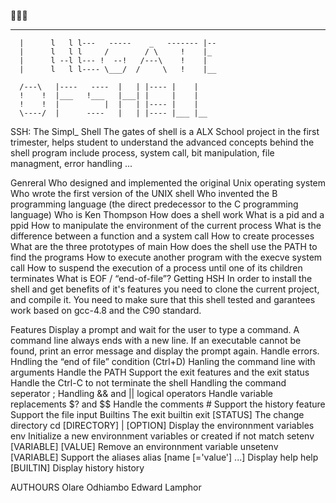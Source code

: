 🏇🏇🏇
____________
      |      l   l l---   -----    _   ------- |--
      |      l   l l     /        / \     !    |_
      |      l --l l--- !  --!   /---\    !    |
      |      l   l l---- \___/  /     \   !    |__

      /---\   |----   ----  |   | |---- |    |
      !    !  |___   !___   |___| |     |    |
      !    !  |          |  |   | |---- |    |
      \----/  |      ----   |   | |---- |___ |__



SSH: The Simpl_ Shell
The gates of shell is a ALX School project in the first trimester, helps student to understand the advanced concepts behind the shell program include process, system call, bit manipulation, file managment, error handling ...

Genreral
Who designed and implemented the original Unix operating system
Who wrote the first version of the UNIX shell
Who invented the B programming language (the direct predecessor to the C programming language)
Who is Ken Thompson
How does a shell work
What is a pid and a ppid
How to manipulate the environment of the current process
What is the difference between a function and a system call
How to create processes
What are the three prototypes of main
How does the shell use the PATH to find the programs
How to execute another program with the execve system call
How to suspend the execution of a process until one of its children terminates
What is EOF / “end-of-file”?
Getting HSH
In order to install the shell and get benefits of it's features you need to clone the current project, and compile it. You need to make sure that this shell tested and garantees work based on gcc-4.8 and the C90 standard.

Features
Display a prompt and wait for the user to type a command. A command line always ends with a new line.
If an executable cannot be found, print an error message and display the prompt again.
Handle errors.
Hndling the “end of file” condition (Ctrl+D)
Hanling the command line with arguments
Handle the PATH
Support the exit features and the exit status
Handle the Ctrl-C to not terminate the shell
Handling the command seperator ;
Handling && and || logical operators
Handle variable replacements $? and $$
Handle the comments #
Support the history feature
Support the file input
Builtins
The exit builtin exit [STATUS]
The change directory cd [DIRECTORY] | [OPTION]
Display the environnment variables env
Initialize a new environnment variables or created if not match setenv [VARIABLE] [VALUE]
Remove an environnment variable unsetenv [VARIABLE]
Support the aliases alias [name [='value'] ...]
Display help help [BUILTIN]
Display history history

AUTHOURS
Olare Odhiambo 
Edward Lamphor
